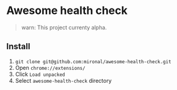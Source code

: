 # Awesome health check

> warn: This project currenty alpha.

## Install

1. `git clone git@github.com:mironal/awesome-health-check.git`
3. Open `chrome://extensions/`
4. Click `Load unpacked`
5. Select `awesome-health-check` directory

